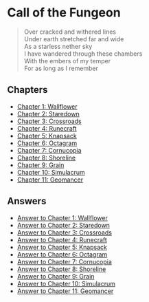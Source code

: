 # Call of the Fungeon

> Over cracked and withered lines<br>
> Under earth stretched far and wide<br>
> As a starless nether sky<br>
> I have wandered through these chambers<br>
> With the embers of my temper<br>
> For as long as I remember


## Chapters

- [Chapter 1: Wallflower](chapters/wallflower.md)
- [Chapter 2: Staredown](chapters/staredown.md)
- [Chapter 3: Crossroads](chapters/crossroads.md)
- [Chapter 4: Runecraft](chapters/runecraft.md)
- [Chapter 5: Knapsack](chapters/knapsack.md)
- [Chapter 6: Octagram](chapters/octagram.md)
- [Chapter 7: Cornucopia](chapters/cornucopia.md)
- [Chapter 8: Shoreline](chapters/shoreline.md)
- [Chapter 9: Grain](chapters/grain.md)
- [Chapter 10: Simulacrum](chapters/simulacrum.md)
- [Chapter 11: Geomancer](chapters/geomancer.md)


## Answers

- [Answer to Chapter 1: Wallflower](answers/wallflower.md)
- [Answer to Chapter 2: Staredown](answers/staredown.md)
- [Answer to Chapter 3: Crossroads](answers/crossroads.md)
- [Answer to Chapter 4: Runecraft](answers/runecraft.md)
- [Answer to Chapter 5: Knapsack](answers/knapsack.md)
- [Answer to Chapter 6: Octagram](answers/octagram.md)
- [Answer to Chapter 7: Cornucopia](answers/cornucopia.md)
- [Answer to Chapter 8: Shoreline](answers/shoreline.md)
- [Answer to Chapter 9: Grain](answers/grain.md)
- [Answer to Chapter 10: Simulacrum](answers/simulacrum.md)
- [Answer to Chapter 11: Geomancer](answers/geomancer.md)
